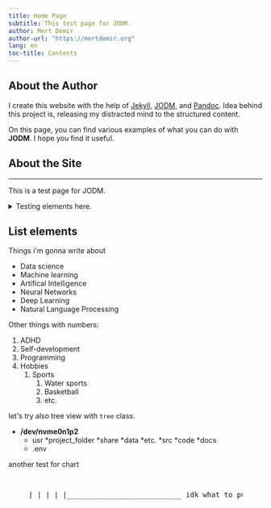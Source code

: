 ```yaml
---
title: Home Page
subtitle: This test page for JODM.
author: Mert Demir
author-url: "https://mertdemir.org"
lang: en
toc-title: Contents
---
```


## About the Author
I create this website with the help of [Jekyll](https://jekyllrb.com/), [JODM](https://jodm.org/), and [Pandoc](https://pandoc.org/).
Idea behind this project is, releasing my distracted mind to the structured content.

On this page, you can find various examples of what you can do with __JODM__. I hope you find it useful.

## About the Site

<hr>

This is a test page for JODM.

<details>
<summary>Testing elements here. </summary>
<p>More test elements here.</p>
</details>

## List elements

Things i'm gonna write about

* Data science
* Machine learning
* Artifical Intelligence
* Neural Networks
* Deep Learning
* Natural Language Processing

Other things with numbers:

1. ADHD
2. Self-development
3. Programming
4. Hobbies
    1. Sports
        1. Water sports
        2. Basketball
        3. etc.

let's try also tree view with `tree` class.

<ul class="tree"><li><p style="margin: 0;"><strong>/dev/nvme0n1p2</strong></p>

* usr
        *project_folder
        *share
        *data
        *etc.
        *src
            *code
            *docs
* .env

</li></ul>

another test for chart

<figure><pre>

|
|
|
|
|___________________________
    idk     what    to  put

</pre></figure>
